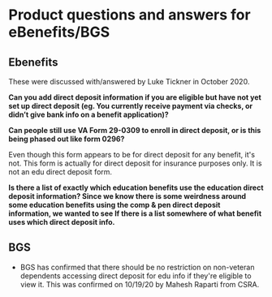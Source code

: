 # Product questions and answers for eBenefits/BGS

## Ebenefits

These were discussed with/answered by Luke Tickner in October 2020.

**Can you add direct deposit information if you are eligible but have not yet set up direct deposit (eg. You currently receive payment via checks, or didn’t give bank info on a benefit application)?**

**Can people still use VA Form 29-0309 to enroll in direct deposit, or is this being phased out like form 0296?**

Even though this form appears to be for direct deposit for any benefit, it's not. This form is actually for direct deposit for insurance purposes only. It is not an edu direct deposit form.

**Is there a list of exactly which education benefits use the education direct deposit information? Since we know there is some weirdness around some education benefits using the comp & pen direct deposit information, we wanted to see If there is a list somewhere of what benefit uses which direct deposit info.**


## BGS

- BGS has confirmed that there should be no restriction on non-veteran dependents accessing direct deposit for edu info if they're eligible to view it. This was confirmed on 10/19/20 by Mahesh Raparti from CSRA.
